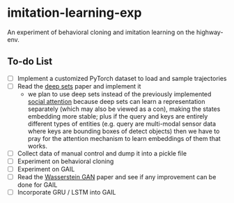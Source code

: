 # imitation-learning-exp

An experiment of behavioral cloning and imitation learning on the highway-env.

## To-do List

- [ ] Implement a customized PyTorch dataset to load and sample trajectories
- [ ] Read the [deep sets](https://arxiv.org/pdf/1703.06114.pdf) paper and implement it
  - we plan to use deep sets instead of the previously implemented [social attention](https://github.com/KoHomerHu/social-attention-exp/tree/main) because deep sets can learn a representation separately (which may also be viewed as a con), making the states embedding more stable; plus if the query and keys are entirely different types of entities (e.g. query are multi-modal sensor data where keys are bounding boxes of detect objects) then we have to pray for the attention mechanism to learn embeddings of them that works.
- [ ] Collect data of manual control and dump it into a pickle file
- [ ] Experiment on behavioral cloning
- [ ] Experiment on GAIL
- [ ] Read the [Wasserstein GAN](https://arxiv.org/pdf/1701.07875.pdf) paper and see if any improvement can be done for GAIL
- [ ] Incorporate GRU / LSTM into GAIL
